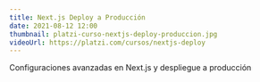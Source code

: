 ```yaml
---
title: Next.js Deploy a Producción
date: 2021-08-12 12:00
thumbnail: platzi-curso-nextjs-deploy-produccion.jpg
videoUrl: https://platzi.com/cursos/nextjs-deploy
---
```


Configuraciones avanzadas en Next.js y despliegue a producción
